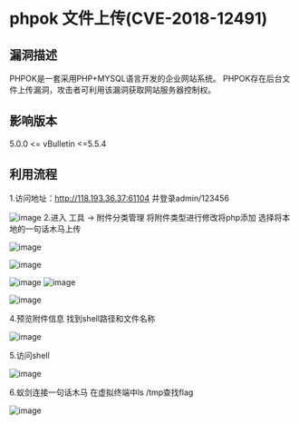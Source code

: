 # phpok 文件上传(CVE-2018-12491)
## 漏洞描述
PHPOK是一套采用PHP+MYSQL语言开发的企业网站系统。 PHPOK存在后台文件上传漏洞，攻击者可利用该漏洞获取网站服务器控制权。

## 影响版本
5.0.0 <= vBulletin <=5.5.4
## 利用流程
1.访问地址：http://118.193.36.37:61104     并登录admin/123456

![image](https://github.com/LiuYuH-hash/WriteUp/blob/main/phpok%20%E6%96%87%E4%BB%B6%E4%B8%8A%E4%BC%A0(CVE-2018-12491)/1.jpg)
2.进入 工具 -> 附件分类管理 将附件类型进行修改将php添加 选择将本地的一句话木马上传

![image](https://github.com/LiuYuH-hash/WriteUp/blob/main/phpok%20%E6%96%87%E4%BB%B6%E4%B8%8A%E4%BC%A0(CVE-2018-12491)/2.jpg)

![image](https://github.com/LiuYuH-hash/WriteUp/blob/main/phpok%20%E6%96%87%E4%BB%B6%E4%B8%8A%E4%BC%A0(CVE-2018-12491)/3.jpg)

![image](https://github.com/LiuYuH-hash/WriteUp/blob/main/phpok%20%E6%96%87%E4%BB%B6%E4%B8%8A%E4%BC%A0(CVE-2018-12491)/4.jpg)
![image](https://github.com/LiuYuH-hash/WriteUp/blob/main/phpok%20%E6%96%87%E4%BB%B6%E4%B8%8A%E4%BC%A0(CVE-2018-12491)/5.jpg)

![image](https://github.com/LiuYuH-hash/WriteUp/blob/main/phpok%20%E6%96%87%E4%BB%B6%E4%B8%8A%E4%BC%A0(CVE-2018-12491)/6.jpg)


4.预览附件信息 找到shell路径和文件名称

![image](https://github.com/LiuYuH-hash/WriteUp/blob/main/phpok%20%E6%96%87%E4%BB%B6%E4%B8%8A%E4%BC%A0(CVE-2018-12491)/7.jpg)

5.访问shell

![image](https://github.com/LiuYuH-hash/WriteUp/blob/main/phpok%20%E6%96%87%E4%BB%B6%E4%B8%8A%E4%BC%A0(CVE-2018-12491)/8.jpg)

6.蚁剑连接一句话木马 在虚拟终端中ls /tmp查找flag

![image](https://github.com/LiuYuH-hash/WriteUp/blob/main/phpok%20%E6%96%87%E4%BB%B6%E4%B8%8A%E4%BC%A0(CVE-2018-12491)/9.jpg)

